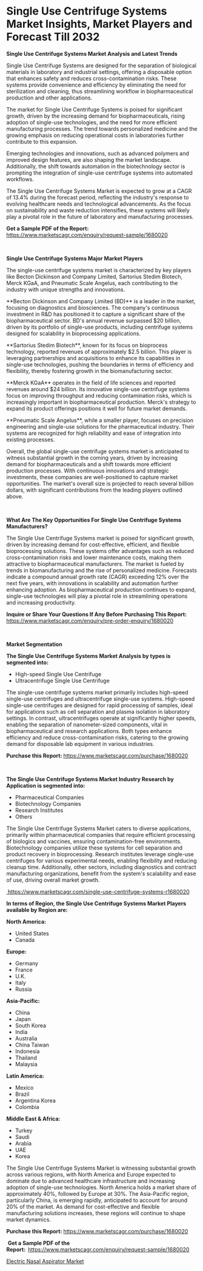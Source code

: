 <p><h1>Single Use Centrifuge Systems Market Insights, Market Players and Forecast Till 2032</h1></p><p><strong>Single Use Centrifuge Systems Market Analysis and Latest Trends</strong></p>
<p><p>Single Use Centrifuge Systems are designed for the separation of biological materials in laboratory and industrial settings, offering a disposable option that enhances safety and reduces cross-contamination risks. These systems provide convenience and efficiency by eliminating the need for sterilization and cleaning, thus streamlining workflow in biopharmaceutical production and other applications.</p><p>The market for Single Use Centrifuge Systems is poised for significant growth, driven by the increasing demand for biopharmaceuticals, rising adoption of single-use technologies, and the need for more efficient manufacturing processes. The trend towards personalized medicine and the growing emphasis on reducing operational costs in laboratories further contribute to this expansion.</p><p>Emerging technologies and innovations, such as advanced polymers and improved design features, are also shaping the market landscape. Additionally, the shift towards automation in the biotechnology sector is prompting the integration of single-use centrifuge systems into automated workflows.</p><p>The Single Use Centrifuge Systems Market is expected to grow at a CAGR of 13.4% during the forecast period, reflecting the industry's response to evolving healthcare needs and technological advancements. As the focus on sustainability and waste reduction intensifies, these systems will likely play a pivotal role in the future of laboratory and manufacturing processes.</p></p>
<p><strong>Get a Sample PDF of the Report:&nbsp;</strong> <a href="https://www.marketscagr.com/enquiry/request-sample/1680020?utm_campaign=2733&utm_medium=2&utm_source=Github&utm_content=ia&utm_term=25032025&utm_id=single-use-centrifuge-systems">https://www.marketscagr.com/enquiry/request-sample/1680020</a></p>
<p>&nbsp;</p>
<p><strong>Single Use Centrifuge Systems Major Market Players</strong></p>
<p><p>The single-use centrifuge systems market is characterized by key players like Becton Dickinson and Company Limited, Sartorius Stedim Biotech, Merck KGaA, and Pneumatic Scale Angelus, each contributing to the industry with unique strengths and innovations.</p><p>**Becton Dickinson and Company Limited (BD)** is a leader in the market, focusing on diagnostics and biosciences. The company's continuous investment in R&D has positioned it to capture a significant share of the biopharmaceutical sector. BD's annual revenue surpassed $20 billion, driven by its portfolio of single-use products, including centrifuge systems designed for scalability in bioprocessing applications.</p><p>**Sartorius Stedim Biotech**, known for its focus on bioprocess technology, reported revenues of approximately $2.5 billion. This player is leveraging partnerships and acquisitions to enhance its capabilities in single-use technologies, pushing the boundaries in terms of efficiency and flexibility, thereby fostering growth in the biomanufacturing sector.</p><p>**Merck KGaA** operates in the field of life sciences and reported revenues around $24 billion. Its innovative single-use centrifuge systems focus on improving throughput and reducing contamination risks, which is increasingly important in biopharmaceutical production. Merck's strategy to expand its product offerings positions it well for future market demands.</p><p>**Pneumatic Scale Angelus**, while a smaller player, focuses on precision engineering and single-use solutions for the pharmaceutical industry. Their systems are recognized for high reliability and ease of integration into existing processes.</p><p>Overall, the global single-use centrifuge systems market is anticipated to witness substantial growth in the coming years, driven by increasing demand for biopharmaceuticals and a shift towards more efficient production processes. With continuous innovations and strategic investments, these companies are well-positioned to capture market opportunities. The market's overall size is projected to reach several billion dollars, with significant contributions from the leading players outlined above.</p></p>
<p>&nbsp;</p>
<p><strong>What Are The Key Opportunities For Single Use Centrifuge Systems Manufacturers?</strong></p>
<p><p>The Single Use Centrifuge Systems market is poised for significant growth, driven by increasing demand for cost-effective, efficient, and flexible bioprocessing solutions. These systems offer advantages such as reduced cross-contamination risks and lower maintenance costs, making them attractive to biopharmaceutical manufacturers. The market is fueled by trends in biomanufacturing and the rise of personalized medicine. Forecasts indicate a compound annual growth rate (CAGR) exceeding 12% over the next five years, with innovations in scalability and automation further enhancing adoption. As biopharmaceutical production continues to expand, single-use technologies will play a pivotal role in streamlining operations and increasing productivity.</p></p>
<p><strong>Inquire or Share Your Questions If Any Before Purchasing This Report:</strong> <a href="https://www.marketscagr.com/enquiry/pre-order-enquiry/1680020?utm_campaign=2733&utm_medium=2&utm_source=Github&utm_content=ia&utm_term=25032025&utm_id=single-use-centrifuge-systems">https://www.marketscagr.com/enquiry/pre-order-enquiry/1680020</a></p>
<p>&nbsp;</p>
<p><strong>Market Segmentation</strong></p>
<p><strong>The Single Use Centrifuge Systems Market Analysis by types is segmented into:</strong></p>
<p><ul><li>High-speed Single Use Centrifuge</li><li>Ultracentrifuge Single Use Centrifuge</li></ul></p>
<p><p>The single-use centrifuge systems market primarily includes high-speed single-use centrifuges and ultracentrifuge single-use systems. High-speed single-use centrifuges are designed for rapid processing of samples, ideal for applications such as cell separation and plasma isolation in laboratory settings. In contrast, ultracentrifuges operate at significantly higher speeds, enabling the separation of nanometer-sized components, vital in biopharmaceutical and research applications. Both types enhance efficiency and reduce cross-contamination risks, catering to the growing demand for disposable lab equipment in various industries.</p></p>
<p><strong>Purchase this Report:&nbsp;</strong><a href="https://www.marketscagr.com/purchase/1680020?utm_campaign=2733&utm_medium=2&utm_source=Github&utm_content=ia&utm_term=25032025&utm_id=single-use-centrifuge-systems">https://www.marketscagr.com/purchase/1680020</a></p>
<p>&nbsp;</p>
<p><strong>The Single Use Centrifuge Systems Market Industry Research by Application is segmented into:</strong></p>
<p><ul><li>Pharmaceutical Companies</li><li>Biotechnology Companies</li><li>Research Institutes</li><li>Others</li></ul></p>
<p><p>The Single Use Centrifuge Systems Market caters to diverse applications, primarily within pharmaceutical companies that require efficient processing of biologics and vaccines, ensuring contamination-free environments. Biotechnology companies utilize these systems for cell separation and product recovery in bioprocessing. Research institutes leverage single-use centrifuges for various experimental needs, enabling flexibility and reducing cleanup time. Additionally, other sectors, including diagnostics and contract manufacturing organizations, benefit from the system's scalability and ease of use, driving overall market growth.</p></p>
<p><a href="https://www.marketscagr.com/single-use-centrifuge-systems-r1680020?utm_campaign=2733&utm_medium=2&utm_source=Github&utm_content=ia&utm_term=25032025&utm_id=single-use-centrifuge-systems">&nbsp;https://www.marketscagr.com/single-use-centrifuge-systems-r1680020</a></p>
<p><strong>In terms of Region, the Single Use Centrifuge Systems Market Players available by Region are:</strong></p>
<p>
    <p> <strong> North America: </strong>
        <ul>
            <li>United States</li>
            <li>Canada</li>
        </ul>
        </p> 
    <p> <strong> Europe: </strong>
        <ul>
            <li>Germany</li>
            <li>France</li>
            <li>U.K.</li>
            <li>Italy</li>
            <li>Russia</li>
        </ul>
        </p> 
    <p> <strong> Asia-Pacific: </strong>
        <ul>
            <li>China</li>
            <li>Japan</li>
            <li>South Korea</li>
            <li>India</li>
            <li>Australia</li>
            <li>China Taiwan</li>
            <li>Indonesia</li>
            <li>Thailand</li>
            <li>Malaysia</li>
        </ul>
        </p> 
    <p> <strong> Latin America: </strong>
        <ul>
            <li>Mexico</li>
            <li>Brazil</li>
            <li>Argentina Korea</li>
            <li>Colombia</li>
        </ul>
        </p> 
    <p> <strong> Middle East & Africa: </strong>
        <ul>
            <li>Turkey</li>
            <li>Saudi</li>
            <li>Arabia</li>
            <li>UAE</li>
            <li>Korea</li>
        </ul>
    </p>
    </p>
<p><p>The Single Use Centrifuge Systems Market is witnessing substantial growth across various regions, with North America and Europe expected to dominate due to advanced healthcare infrastructure and increasing adoption of single-use technologies. North America holds a market share of approximately 40%, followed by Europe at 30%. The Asia-Pacific region, particularly China, is emerging rapidly, anticipated to account for around 20% of the market. As demand for cost-effective and flexible manufacturing solutions increases, these regions will continue to shape market dynamics.</p></p>
<p><strong>Purchase this Report: </strong><a href="https://www.marketscagr.com/purchase/1680020?utm_campaign=2733&utm_medium=2&utm_source=Github&utm_content=ia&utm_term=25032025&utm_id=single-use-centrifuge-systems">https://www.marketscagr.com/purchase/1680020</a></p>
<p>&nbsp;<strong>Get a Sample PDF of the Report:&nbsp;&nbsp;</strong><a href="https://www.marketscagr.com/enquiry/request-sample/1680020?utm_campaign=2733&utm_medium=2&utm_source=Github&utm_content=ia&utm_term=25032025&utm_id=single-use-centrifuge-systems">https://www.marketscagr.com/enquiry/request-sample/1680020</a></p>
<p><strong></strong></p>
<p><p><a href="https://github.com/noppbebawy/Market-Research-Report-List-1/blob/main/electric-nasal-aspirator-market.md?utm_campaign=2733&utm_medium=2&utm_source=Github&utm_content=ia&utm_term=25032025&utm_id=single-use-centrifuge-systems">Electric Nasal Aspirator Market</a></p></p>